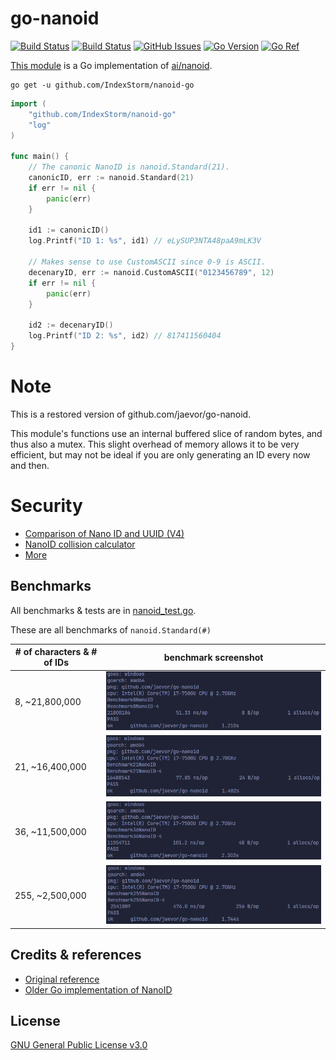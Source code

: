 # **go-nanoid**

[![Build Status](https://github.com/IndexStorm/nanoid-go/workflows/tests/badge.svg)](https://github.com/IndexStorm/nanoid-go/actions)
[![Build Status](https://github.com/IndexStorm/nanoid-go/workflows/lint/badge.svg)](https://github.com/IndexStorm/nanoid-go/actions)
[![GitHub Issues](https://img.shields.io/github/issues/IndexStorm/nanoid-go.svg)](https://github.com/IndexStorm/nanoid-go/issues)
[![Go Version](https://img.shields.io/github/go-mod/go-version/IndexStorm/nanoid-go?label=Go)](https://github.com/IndexStorm/nanoid-go/blob/master/go.mod)
[![Go Ref](https://pkg.go.dev/badge/github.com/IndexStorm/nanoid-go)](https://pkg.go.dev/github.com/IndexStorm/nanoid-go)

[This module](https://pkg.go.dev/github.com/IndexStorm/nanoid-go) is a Go
implementation of [ai/nanoid](https://github.com/ai/nanoid).

```
go get -u github.com/IndexStorm/nanoid-go
```

```go
import (
	"github.com/IndexStorm/nanoid-go"
	"log"
)

func main() {
	// The canonic NanoID is nanoid.Standard(21).
	canonicID, err := nanoid.Standard(21)
	if err != nil {
		panic(err)
	}

	id1 := canonicID()
	log.Printf("ID 1: %s", id1) // eLySUP3NTA48paA9mLK3V

	// Makes sense to use CustomASCII since 0-9 is ASCII.
	decenaryID, err := nanoid.CustomASCII("0123456789", 12)
	if err != nil {
		panic(err)
	}

	id2 := decenaryID()
	log.Printf("ID 2: %s", id2) // 817411560404
}
```

# Note
This is a restored version of github.com/jaevor/go-nanoid.

This module's functions use an internal buffered slice of random bytes, and thus
also a mutex. This slight overhead of memory allows it to be very efficient, but
may not be ideal if you are only generating an ID every now and then.

# Security

- [Comparison of Nano ID and UUID (V4)](https://github.com/ai/nanoid/blob/main/README.md#comparison-with-uuid)
- [NanoID collision calculator](https://zelark.github.io/nano-id-cc/)
- [More](https://github.com/ai/nanoid/blob/main/README.md)

## Benchmarks

All benchmarks & tests are in [nanoid_test.go](./nanoid_test.go).

These are all benchmarks of `nanoid.Standard(#)`

| # of characters & # of IDs | benchmark screenshot              |
| -------------------------- | --------------------------------- |
| 8, ~21,800,000             | <img src="img/benchmark-8.png">   |
| 21, ~16,400,000            | <img src="img/benchmark-21.png">  |
| 36, ~11,500,000            | <img src="img/benchmark-36.png">  |
| 255, ~2,500,000            | <img src="img/benchmark-255.png"> |

## Credits & references

- [Original reference](https://github.com/ai/nanoid)
- [Older Go implementation of NanoID](https://github.com/matoous/go-nanoid)

## License

[GNU General Public License v3.0](./LICENSE)
